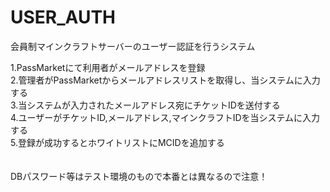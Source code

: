 # USER_AUTH

会員制マインクラフトサーバーのユーザー認証を行うシステム

1.PassMarketにて利用者がメールアドレスを登録<br>
2.管理者がPassMarketからメールアドレスリストを取得し、当システムに入力する<br>
3.当システムが入力されたメールアドレス宛にチケットIDを送付する<br>
4.ユーザーがチケットID,メールアドレス,マインクラフトIDを当システムに入力する</br>
5.登録が成功するとホワイトリストにMCIDを追加する</br>
<br>
<br>
DBパスワード等はテスト環境のもので本番とは異なるので注意！
